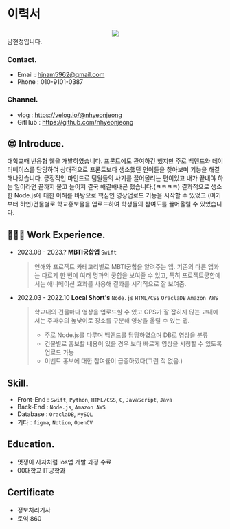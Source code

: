 # 이력서
<div align= "center">
    <img src="https://capsule-render.vercel.app/api?type=shark&color=b1dd8c&height=180&text=🍕Hyeonios😎&animation=&fontColor=000000&fontSize=40" />
    </div>
    남현정입니다.
    
### Contact.
- Email : hjnam5962@gmail.com 
- Phone : 010-9101-0387

### Channel.
- vlog : https://velog.io/@nhyeonjeong
- GitHub : https://github.com/nhyeonjeong



## 😎 Introduce.

대학교때 반응형 웹을 개발하였습니다. 프론트에도 관여하긴 했지만 주로 백앤드와 데이터베이스를 담당하여 상대적으로 프론트보다 생소했던 언어들을 찾아보며 기능을 해결해나갔습니다.
긍정적인 마인드로 팀원들의 사기를 끌어올리는 편이었고 내가 끝내야 하는 일이라면 끝까지 물고 늘어져 결국 해결해내곤 했습니다.(ㅋㅋㅋㅋ)
결과적으로 생소한 Node.js에 대한 이해를 바탕으로 핵심인 영상업로드 기능을 시작할 수 있었고 (여기부터 허언)건물별로 학교홍보물을 업로드하여 학생들의 참여도를 끌어올릴 수 있었습니다.


## 👩🏻‍💻 Work Experience.
- 2023.08 - 2023.?  **MBTI궁합앱**  `Swift`
  > 연애와 프로젝트 카테고리별로 MBTI궁합을 알려주는 앱.
  > 기존의 다른 앱과는 다르게 한 번에 여러 명과의 궁합을 보여줄 수 있고, 특히 프로젝트궁합에서는 애니메이션 효과를 사용해 결과를 시각적으로 잘 보여줌.
  
- 2022.03 - 2022.10  __Local Short's__  `Node.js` `HTML/CSS` `OraclaDB` `Amazon AWS`
  > 학교내의 건물마다 영상을 업로드할 수 있고 GPS가 잘 잡히지 않는 교내에서는 주파수의 높낮이로 장소를 구분해 영상을 올릴 수 있는 앱.
  > - 주로 Node.js를 다루며 백앤드를 담당하였으며 DB로 영상을 분류
  > - 건물별로 홍보할 내용이 있을 경우 보다 빠르게 영상을 시청할 수 있도록 업로드 가능
  > - 이벤트 홍보에 대한 참여률이 급증하였다(그런 적 없음.)


## Skill.
- Front-End : `Swift`, `Python`, `HTML/CSS`, `C`, `JavaScript`, `Java`
- Back-End : `Node.js`, `Amazon AWS`
- Database : `OraclaDB`, `MySQL`
- 기타 : `figma`, `Notion`, `OpenCV`


## Education.
- 멋쟁이 사자처럼 ios앱 개발 과정 수료
- 00대학교 IT공학과

## Certificate
- 정보처리기사
- 토익 860
